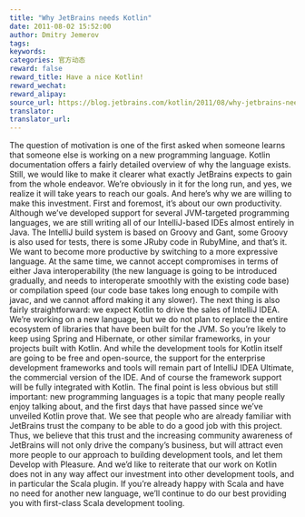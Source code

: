 ```yaml
---
title: "Why JetBrains needs Kotlin"
date: 2011-08-02 15:52:00
author: Dmitry Jemerov
tags:
keywords:
categories: 官方动态
reward: false
reward_title: Have a nice Kotlin!
reward_wechat:
reward_alipay:
source_url: https://blog.jetbrains.com/kotlin/2011/08/why-jetbrains-needs-kotlin/
translator:
translator_url:
---
```


The question of motivation is one of the first asked when someone learns that someone else is working on a new programming language. Kotlin documentation offers a fairly detailed overview of why the language exists. Still, we would like to make it clearer what exactly JetBrains expects to gain from the whole endeavor. We’re obviously in it for the long run, and yes, we realize it will take years to reach our goals. And here’s why we are willing to make this investment.
First and foremost, it’s about our own productivity. Although we’ve developed support for several JVM-targeted programming languages, we are still writing all of our IntelliJ-based IDEs almost entirely in Java. The IntelliJ build system is based on Groovy and Gant, some Groovy is also used for tests, there is some JRuby code in RubyMine, and that’s it. We want to become more productive by switching to a more expressive language. At the same time, we cannot accept compromises in terms of either Java interoperability (the new language is going to be introduced gradually, and needs to interoperate smoothly with the existing code base) or compilation speed (our code base takes long enough to compile with javac, and we cannot afford making it any slower).
The next thing is also fairly straightforward: we expect Kotlin to drive the sales of IntelliJ IDEA. We’re working on a new language, but we do not plan to replace the entire ecosystem of libraries that have been built for the JVM. So you’re likely to keep using Spring and Hibernate, or other similar frameworks, in your projects built with Kotlin. And while the development tools for Kotlin itself are going to be free and open-source, the support for the enterprise development frameworks and tools will remain part of IntelliJ IDEA Ultimate, the commercial version of the IDE. And of course the framework support will be fully integrated with Kotlin.
The final point is less obvious but still important: new programming languages is a topic that many people really enjoy talking about, and the first days that have passed since we’ve unveiled Kotlin prove that. We see that people who are already familiar with JetBrains trust the company to be able to do a good job with this project. Thus, we believe that this trust and the increasing community awareness of JetBrains will not only drive the company’s business, but will attract even more people to our approach to building development tools, and let them Develop with Pleasure.
And we’d like to reiterate that our work on Kotlin does not in any way affect our investment into other development tools, and in particular the Scala plugin. If you’re already happy with Scala and have no need for another new language, we’ll continue to do our best providing you with first-class Scala development tooling.
